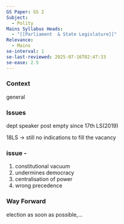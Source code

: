 ```yaml
---
GS Paper: GS 2
Subject:
  - Polity
Mains Syllabus Heads:
  - "[[Parliament  & State Legislature]]"
Relevance:
  - Mains
se-interval: 1
se-last-reviewed: 2025-07-16T02:47:33
se-ease: 2.5
---
```

### Context

general

  

### Issues

dept speaker post empty since 17th LS(2019)

18LS → still no indications to fill the vacancy

### issue -

1. constitutional vacuum
2. undermines democracy
3. centralisation of power
4. wrong precedence

  

### Way Forward

election as soon as possible,…